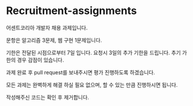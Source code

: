 # Recruitment-assignments
어센트코리아 개발자 채용 과제입니다.

문항은 알고리즘 3문제, 웹 구현 1문제입니다.

기한은 전달된 시점으로부터 7일 입니다. 요청시 3일의 추가 기한을 드립니다. 추기 가한의 경우 감점이 있습니다.

과제 완료 후 pull request를 보내주시면 평가 진행하도록 하겠습니다.

모든 과제는 완벽하게 해결 하실 필요 없으며, 할 수 있는 만큼 진행하시면 됩니다.

작성해주신 코드는 확인 후 제거합니다.
